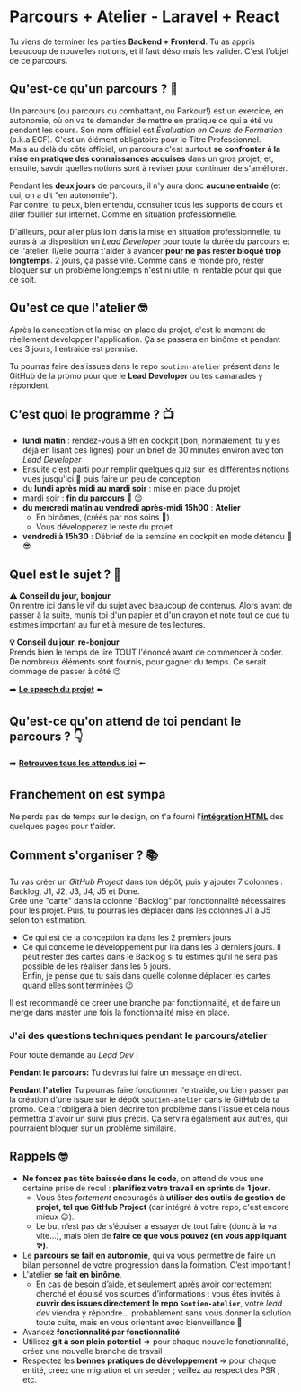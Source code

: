 # Parcours + Atelier - Laravel + React 

Tu viens de terminer les parties **Backend + Frontend**. Tu as appris beaucoup de nouvelles notions, et il faut désormais les valider. C'est l'objet de ce parcours.

## Qu'est-ce qu'un parcours ? 🤔

Un parcours (ou parcours du combattant, ou Parkour!) est un exercice, en autonomie, où on va te demander de mettre en pratique ce qui a été vu pendant les cours. Son nom officiel est _Évaluation en Cours de Formation_ (a.k.a ECF). C'est un élément obligatoire pour le Titre Professionnel.  
Mais au delà du côté officiel, un parcours c'est surtout **se confronter à la mise en pratique des connaissances acquises** dans un gros projet, et, ensuite, savoir quelles notions sont à reviser pour continuer de s'améliorer.

Pendant les **deux jours** de parcours, il n'y aura donc **aucune entraide** (et oui, on a dit "en autonomie").  
Par contre, tu peux, bien entendu, consulter tous les supports de cours et aller fouiller sur internet. Comme en situation professionnelle.

D'ailleurs, pour aller plus loin dans la mise en situation professionnelle, tu auras à ta disposition un _Lead Developer_ pour toute la durée du parcours et de l'atelier. Il/elle pourra t'aider à avancer **pour ne pas rester bloqué trop longtemps**. 2 jours, ça passe vite. Comme dans le monde pro, rester bloquer sur un problème longtemps n'est ni utile, ni rentable pour qui que ce soit.

## Qu'est ce que l'atelier 🤓

Après la conception et la mise en place du projet, c'est le moment de réellement développer l'application. Ça se passera en binôme et pendant ces 3 jours, l'entraide est permise.

Tu pourras faire des issues dans le repo `soutien-atelier` présent dans le GitHub de la promo pour que le __Lead Developer__ ou tes camarades y répondent.

## C'est quoi le programme ? 📺

- **lundi matin** : rendez-vous à 9h en cockpit (bon, normalement, tu y es déjà en lisant ces lignes) pour un brief de 30 minutes environ avec ton _Lead Developer_
- Ensuite c'est parti pour remplir quelques quiz sur les différentes notions vues jusqu'ici :muscle: puis faire un peu de conception
- du **lundi après midi au mardi soir** : mise en place du projet
- mardi soir : **fin du parcours** :tada: :relieved:
- **du mercredi matin au vendredi après-midi 15h00** : **Atelier** 
  - En binômes, (créés par nos soins :hugs:)
  - Vous développerez le reste du projet
- **vendredi à 15h30** : Débrief de la semaine en cockpit en mode détendu 🌴 :sunglasses:

## Quel est le sujet ? 🎯

**:warning: Conseil du jour, bonjour**  
On rentre ici dans le vif du sujet avec beaucoup de contenus. Alors avant de passer à la suite, munis toi d'un papier et d'un crayon et note tout ce que tu estimes important au fur et à mesure de tes lectures.

**:bulb: Conseil du jour, re-bonjour**  
Prends bien le temps de lire TOUT l'énoncé avant de commencer à coder.  
De nombreux éléments sont fournis, pour gagner du temps. Ce serait dommage de passer à côté :wink:

:arrow_right: **[Le speech du projet](docs/speech.md)** :arrow_left:

## Qu'est-ce qu'on attend de toi pendant le parcours  ? 👇

:arrow_right: **[Retrouves tous les attendus ici](docs/attendus.md)** :arrow_left:

## Franchement on est sympa

Ne perds pas de temps sur le design, on t'a fourni l'**[intégration HTML](docs/integration)** des quelques pages pour t'aider. 

## Comment s'organiser ? 📚

Tu vas créer un _GitHub Project_ dans ton dépôt, puis y ajouter 7 colonnes : Backlog, J1, J2, J3, J4, J5 et Done.  
Crée une "carte" dans la colonne "Backlog" par fonctionnalité nécessaires pour les projet.
Puis, tu pourras les déplacer dans les colonnes J1 à J5 selon ton estimation. 
- Ce qui est de la conception ira dans les 2 premiers jours
- Ce qui concerne le développement pur ira dans les 3 derniers jours.
Il peut rester des cartes dans le Backlog si tu estimes qu'il ne sera pas possible de les réaliser dans les 5 jours.  
Enfin, je pense que tu sais dans quelle colonne déplacer les cartes quand elles sont terminées :wink:

Il est recommandé de créer une branche par fonctionnalité, et de faire un merge dans master une fois la fonctionnalité mise en place.

### J'ai des questions techniques pendant le parcours/atelier

Pour toute demande au _Lead Dev_ :

**Pendant le parcours:**
Tu devras lui faire un message en direct.

**Pendant l'atelier**
Tu pourras faire fonctionner l'entraide, ou bien passer par la création d'une issue sur le dépôt `Soutien-atelier` dans le GitHub de ta promo. Cela t'obligera à bien décrire ton problème dans l'issue et cela nous permettra d'avoir un suivi plus précis. Ça servira également aux autres, qui pourraient bloquer sur un problème similaire.

## Rappels 🤓

- **Ne foncez pas tête baissée dans le code**, on attend de vous une certaine prise de recul : **planifiez votre travail en sprints** de **1 jour**.
  - Vous êtes _fortement_ encouragés à **utiliser des outils de gestion de projet, tel que GitHub Project** (car intégré à votre repo, c'est encore mieux :wink:).
  - Le but n’est pas de s’épuiser à essayer de tout faire (donc à la va vite...), mais bien de **faire ce que vous pouvez (en vous appliquant :sparkles:)**.
- Le  **parcours se fait en autonomie**, qui va vous permettre de faire un bilan personnel de votre progression dans la formation. C’est important !
- L'atelier **se fait en binôme**.
  - En cas de besoin d’aide, et seulement après avoir correctement cherché et épuisé vos sources d’informations : vous êtes invités à **ouvrir des issues directement le repo `Soutien-atelier`**, votre *lead dev* viendra y répondre… probablement sans vous donner la solution toute cuite, mais en vous orientant avec bienveillance :hugs:
- Avancez **fonctionnalité par fonctionnalité** 
- Utilisez **git à son plein potentiel** => pour chaque nouvelle fonctionnalité, créez une nouvelle branche de travail
- Respectez les **bonnes pratiques de développement** => pour chaque entité, créez une migration et un seeder ; veillez au respect des PSR ; etc.
